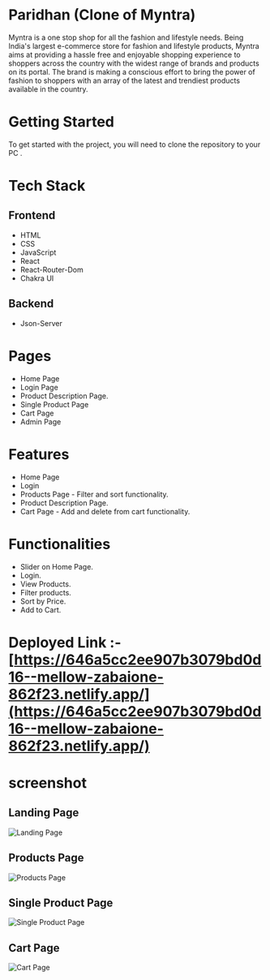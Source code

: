 # Paridhan (Clone of Myntra)

Myntra is a one stop shop for all the fashion and lifestyle needs. Being India's largest e-commerce store for fashion and lifestyle products, Myntra aims at providing a hassle free and enjoyable shopping experience to shoppers across the country with the widest range of brands and products on its portal. The brand is making a conscious effort to bring the power of fashion to shoppers with an array of the latest and trendiest products available in the country.

# Getting Started
To get started with the project, you will need to clone the repository to your PC .

# Tech Stack

## Frontend

- HTML 
- CSS
- JavaScript
- React
- React-Router-Dom
- Chakra UI

## Backend
- Json-Server

# Pages
- Home Page
- Login Page
- Product Description Page.
- Single Product Page
- Cart Page
- Admin Page

# Features
- Home Page
- Login
- Products Page - Filter and sort functionality.
- Product Description Page.
- Cart Page - Add and delete from cart functionality.

# Functionalities
- Slider on Home Page.
- Login.
- View Products.
- Filter products.
- Sort by Price.
- Add to Cart.

# Deployed Link :- [https://646a5cc2ee907b3079bd0d16--mellow-zabaione-862f23.netlify.app/](https://646a5cc2ee907b3079bd0d16--mellow-zabaione-862f23.netlify.app/)

# screenshot

## Landing Page
<img src="" alt="Landing Page" /> 

## Products Page
<img src="" alt="Products Page" /> 

## Single Product Page
<img src="" alt="Single Product Page" /> 

## Cart Page
<img src="" alt="Cart Page" /> 






